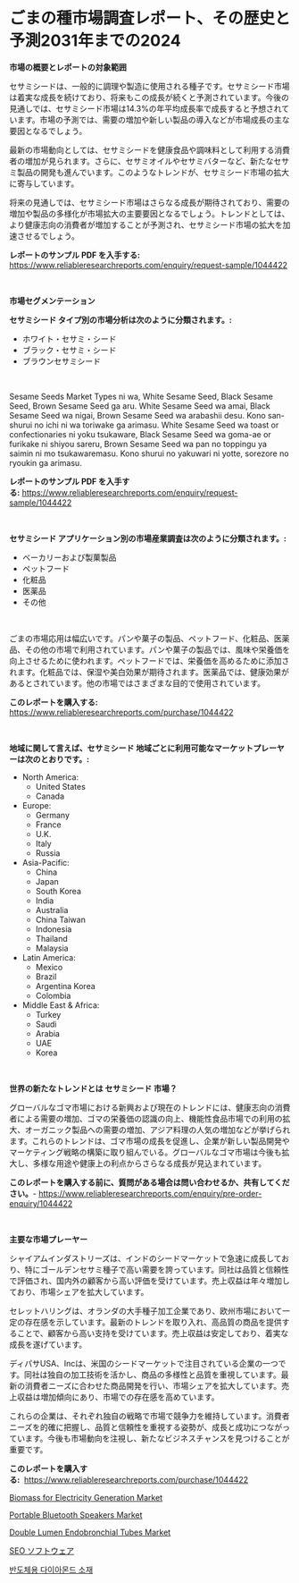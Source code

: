 <p><h1>ごまの種市場調査レポート、その歴史と予測2031年までの2024</h1></p><p><strong>市場の概要とレポートの対象範囲</strong></p>
<p><p>セサミシードは、一般的に調理や製造に使用される種子です。セサミシード市場は着実な成長を続けており、将来もこの成長が続くと予測されています。今後の見通しでは、セサミシード市場は14.3%の年平均成長率で成長すると予想されています。市場の予測では、需要の増加や新しい製品の導入などが市場成長の主な要因となるでしょう。</p><p>最新の市場動向としては、セサミシードを健康食品や調味料として利用する消費者の増加が見られます。さらに、セサミオイルやセサミバターなど、新たなセサミ製品の開発も進んでいます。このようなトレンドが、セサミシード市場の拡大に寄与しています。</p><p>将来の見通しでは、セサミシード市場はさらなる成長が期待されており、需要の増加や製品の多様化が市場拡大の主要要因となるでしょう。トレンドとしては、より健康志向の消費者が増加することが予測され、セサミシード市場の拡大を加速させるでしょう。</p></p>
<p><strong>レポートのサンプル PDF を入手する:</strong> <a href="https://www.reliableresearchreports.com/enquiry/request-sample/1044422">https://www.reliableresearchreports.com/enquiry/request-sample/1044422</a></p>
<p>&nbsp;</p>
<p><strong>市場セグメンテーション</strong></p>
<p><strong>セサミシード タイプ別の市場分析は次のように分類されます。:</strong></p>
<p><ul><li>ホワイト・セサミ・シード</li><li>ブラック・セサミ・シード</li><li>ブラウンセサミシード</li></ul></p>
<p>&nbsp;</p>
<p><p>Sesame Seeds Market Types ni wa, White Sesame Seed, Black Sesame Seed, Brown Sesame Seed ga aru. White Sesame Seed wa amai, Black Sesame Seed wa nigai, Brown Sesame Seed wa arabashii desu. Kono san-shurui no ichi ni wa toriwake ga arimasu. White Sesame Seed wa toast or confectionaries ni yoku tsukaware, Black Sesame Seed wa goma-ae or furikake ni shiyou sareru, Brown Sesame Seed wa pan no toppingu ya saimin ni mo tsukawaremasu. Kono shurui no yakuwari ni yotte, sorezore no ryoukin ga arimasu.</p></p>
<p><strong>レポートのサンプル PDF を入手する:</strong>&nbsp;<a href="https://www.reliableresearchreports.com/enquiry/request-sample/1044422">https://www.reliableresearchreports.com/enquiry/request-sample/1044422</a></p>
<p>&nbsp;</p>
<p><strong> セサミシード アプリケーション別の市場産業調査は次のように分類されます。:</strong></p>
<p><ul><li>ベーカリーおよび製菓製品</li><li>ペットフード</li><li>化粧品</li><li>医薬品</li><li>その他</li></ul></p>
<p>&nbsp;</p>
<p><p>ごまの市場応用は幅広いです。パンや菓子の製品、ペットフード、化粧品、医薬品、その他の市場で利用されています。パンや菓子の製品では、風味や栄養価を向上させるために使われます。ペットフードでは、栄養価を高めるために添加されます。化粧品では、保湿や美白効果が期待されます。医薬品では、健康効果があるとされています。他の市場ではさまざまな目的で使用されています。</p></p>
<p><strong>このレポートを購入する:</strong>&nbsp; <a href="https://www.reliableresearchreports.com/purchase/1044422">https://www.reliableresearchreports.com/purchase/1044422</a></p>
<p>&nbsp;</p>
<p><strong>地域に関して言えば、セサミシード 地域ごとに利用可能なマーケットプレーヤーは次のとおりです。:</strong></p>
<p><ul>
    <li>
        North America:
        <ul>
            <li>United States</li>
            <li>Canada</li>
        </ul>
    </li>
    <li>
        Europe:
        <ul>
            <li>Germany</li>
            <li>France</li>
            <li>U.K.</li>
            <li>Italy</li>
            <li>Russia</li>
        </ul>
    </li>
    <li>
        Asia-Pacific:
        <ul>
            <li>China</li>
            <li>Japan</li>
            <li>South Korea</li>
            <li>India</li>
            <li>Australia</li>
            <li>China Taiwan</li>
            <li>Indonesia</li>
            <li>Thailand</li>
            <li>Malaysia</li>
        </ul>
    </li>
    <li>
        Latin America:
        <ul>
            <li>Mexico</li>
            <li>Brazil</li>
            <li>Argentina Korea</li>
            <li>Colombia</li>
        </ul>
    </li>
    <li>
        Middle East & Africa:
        <ul>
            <li>Turkey</li>
            <li>Saudi</li>
            <li>Arabia</li>
            <li>UAE</li>
            <li>Korea</li>
        </ul>
    </li>
    </ul></p>
<p>&nbsp;</p>
<p><strong>世界の新たなトレンドとは セサミシード 市場？</strong></p>
<p><p>グローバルなゴマ市場における新興および現在のトレンドには、健康志向の消費者による需要の増加、ゴマの栄養価の認識の向上、機能性食品市場での利用の拡大、オーガニック製品への需要の増加、アジア料理の人気の増加などが挙げられます。これらのトレンドは、ゴマ市場の成長を促進し、企業が新しい製品開発やマーケティング戦略の構築に取り組んでいる。グローバルなゴマ市場は今後も拡大し、多様な用途や健康上の利点からさらなる成長が見込まれています。</p></p>
<p><strong>このレポートを購入する前に、質問がある場合は問い合わせるか、共有してください。</strong>- <a href="https://www.reliableresearchreports.com/enquiry/pre-order-enquiry/1044422">https://www.reliableresearchreports.com/enquiry/pre-order-enquiry/1044422</a></p>
<p>&nbsp;</p>
<p><strong>主要な市場プレーヤー</strong></p>
<p><p>シャイアムインダストリーズは、インドのシードマーケットで急速に成長しており、特にゴールデンセサミ種子で高い需要を誇っています。同社は品質と信頼性で評価され、国内外の顧客から高い評価を受けています。売上収益は年々増加しており、市場シェアを拡大しています。</p><p>セレットハリングは、オランダの大手種子加工企業であり、欧州市場において一定の存在感を示しています。最新のトレンドを取り入れ、高品質の商品を提供することで、顧客から高い支持を受けています。売上収益は安定しており、着実な成長を遂げています。</p><p>ディパサUSA、Incは、米国のシードマーケットで注目されている企業の一つです。同社は独自の加工技術を活かし、商品の多様性と品質を重視しています。最新の消費者ニーズに合わせた商品開発を行い、市場シェアを拡大しています。売上収益は増加傾向にあり、市場での存在感を高めています。</p><p>これらの企業は、それぞれ独自の戦略で市場で競争力を維持しています。消費者ニーズを的確に把握し、品質と信頼性を重視する姿勢が、成長と成功につながっています。今後も市場動向を注視し、新たなビジネスチャンスを見つけることが重要です。</p></p>
<p><strong>このレポートを購入する:</strong>&nbsp;&nbsp;<a href="https://www.reliableresearchreports.com/purchase/1044422">https://www.reliableresearchreports.com/purchase/1044422</a></p>
<p><p><a href="https://natural-crush-b99.notion.site/Biomass-for-Electricity-Generation-Market-Dynamics-2024-2031-Also-about-Its-Market-Trends-Projecti-0320391ac3244c51a462d52ee5bce043">Biomass for Electricity Generation Market</a></p><p><a href="https://view.publitas.com/reportprime-1/portable-bluetooth-speakers-market-size-growing-and-forecasted-for-period-from-2024-2031-and-provides-complete-market-analysis-of-this-market/">Portable Bluetooth Speakers Market</a></p><p><a href="https://github.com/gdfhhhj/Market-Research-Report-List-3/blob/main/double-lumen-endobronchial-tubes-market.md">Double Lumen Endobronchial Tubes Market</a></p><p><a href="https://github.com/oqoeusbvpadwjs08/Market-Research-Report-List-1/blob/main/7367010186406.md">SEO ソフトウェア</a></p><p><a href="https://github.com/sougarounis/Market-Research-Report-List-2/blob/main/1581662186336.md">반도체용 다이아몬드 소재</a></p></p>